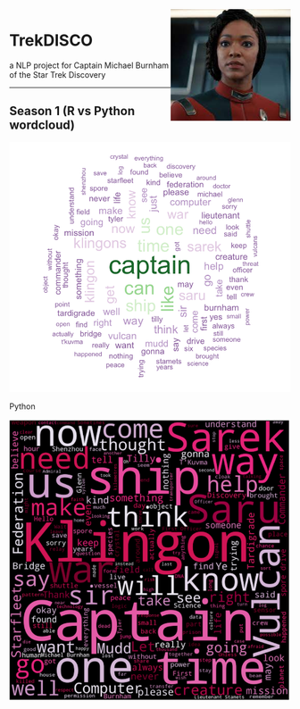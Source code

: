 
<img height='200' align='right' src='./burnham.png'>

# TrekDISCO
a NLP project for Captain Michael Burnham of the Star Trek Discovery

---

## Season 1 (R vs Python wordcloud)
![R](img/burnham_wordcloud.png)

Python


![Python](img/burnham1_python.png)